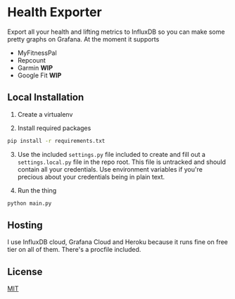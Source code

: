 # Health Exporter

Export all your health and lifting metrics to InfluxDB so you can make some pretty graphs on Grafana. At the moment it supports 
- MyFitnessPal
- Repcount
- Garmin **WIP**
- Google Fit **WIP**


## Local Installation
1.  Create a virtualenv

2. Install required packages
```bash
pip install -r requirements.txt
```
3. Use the included `settings.py` file included to create and fill out a `settings.local.py` file in the repo root. This file is untracked and should contain all your credentials. Use environment variables if you're precious about your credentials being in plain text. 

4. Run the thing
```python
python main.py
```

## Hosting
I use InfluxDB cloud, Grafana Cloud and Heroku because it runs fine on free tier on all of them. There's a procfile included.


## License
[MIT](https://choosealicense.com/licenses/mit/)
